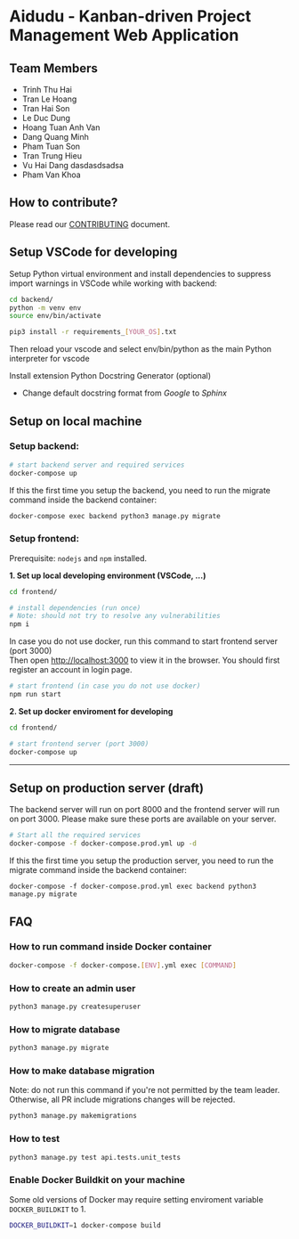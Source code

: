 # Aidudu - Kanban-driven Project Management Web Application

## Team Members

- Trinh Thu Hai
- Tran Le Hoang
- Tran Hai Son
- Le Duc Dung
- Hoang Tuan Anh Van
- Dang Quang Minh
- Pham Tuan Son
- Tran Trung Hieu
- Vu Hai Dang dasdasdsadsa
- Pham Van Khoa

## How to contribute?

Please read our [CONTRIBUTING](https://github.com/hieutt99/aidudu/blob/develop/CONTRIBUTING.md) document.

## Setup VSCode for developing

Setup Python virtual environment and install dependencies to suppress import warnings in VSCode while working with backend:

```bash
cd backend/
python -m venv env
source env/bin/activate

pip3 install -r requirements_[YOUR_OS].txt
```

Then reload your vscode and select env/bin/python as the main Python interpreter for vscode

Install extension Python Docstring Generator (optional)

- Change default docstring format from _Google_ to _Sphinx_

## Setup on local machine

### Setup backend:

```bash
# start backend server and required services
docker-compose up
```

If this the first time you setup the backend, you need to run the migrate command inside the backend container:

```bash
docker-compose exec backend python3 manage.py migrate
```

### Setup frontend:

Prerequisite: `nodejs` and `npm` installed.

**1. Set up local developing environment (VSCode, ...)**

```bash
cd frontend/

# install dependencies (run once)
# Note: should not try to resolve any vulnerabilities
npm i
```

In case you do not use docker, run this command to start frontend server (port 3000) <br>
Then open [http://localhost:3000](http://localhost:3000) to view it in the browser. You should first register an account in login page.

```bash
# start frontend (in case you do not use docker)
npm run start
```

**2. Set up docker enviroment for developing**

```bash
cd frontend/

# start frontend server (port 3000)
docker-compose up
```

---

## Setup on production server (draft)

The backend server will run on port 8000 and the frontend server will run on port 3000. Please make sure these ports are available on your server.

```bash
# Start all the required services
docker-compose -f docker-compose.prod.yml up -d
```

If this the first time you setup the production server, you need to run the migrate command inside the backend container:

```
docker-compose -f docker-compose.prod.yml exec backend python3 manage.py migrate
```

## FAQ

### How to run command inside Docker container

```bash
docker-compose -f docker-compose.[ENV].yml exec [COMMAND]
```

### How to create an admin user

```bash
python3 manage.py createsuperuser
```

### How to migrate database

```bash
python3 manage.py migrate
```

### How to make database migration

Note: do not run this command if you're not permitted by the team leader. Otherwise, all PR include migrations changes will be rejected.

```bash
python3 manage.py makemigrations
```

### How to test

```bash
python3 manage.py test api.tests.unit_tests
```

### Enable Docker Buildkit on your machine

Some old versions of Docker may require setting enviroment variable `DOCKER_BUILDKIT` to 1.

```bash
DOCKER_BUILDKIT=1 docker-compose build
```
